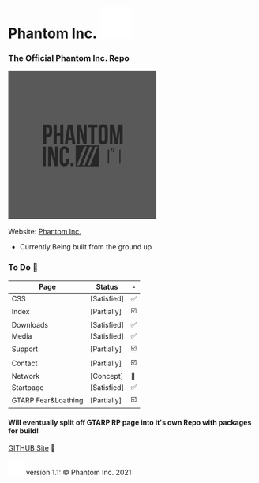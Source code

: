 #  Phantom Inc. <img src="images/phanicon-32x32.svg" />
### The Official Phantom Inc. Repo
<img src="images/phantom_inc.JPG" width="300" height="300" />

 Website: [Phantom Inc.](https://www.phantominc.net)
- Currently Being built from the ground up

### To Do :memo:
Page | Status | -
-------- | -------- | --------
CSS | [Satisfied] | :white_check_mark:
Index | [Partially] | :ballot_box_with_check:
Downloads | [Satisfied] | :white_check_mark:
Media | [Satisfied] | :white_check_mark:
Support | [Partially] | :ballot_box_with_check:
Contact | [Partially] | :ballot_box_with_check:
Network | [Concept] | :arrows_counterclockwise:
Startpage | [Satisfied] | :white_check_mark:
GTARP Fear&Loathing | [Partially] | :ballot_box_with_check:

#### Will eventually split off GTARP RP page into it's own Repo with packages for build!

[GITHUB Site](https://jeremysmai.github.io/phantominc) :test_tube:
</br>

<img src="images/phanicon-bw.svg"/> version 1.1: &copy; Phantom Inc. 2021
